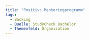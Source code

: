 ```yaml
---
title: "Positiv: Mentoringprogramm"
tags:
  - BackLog
  - Quelle: StudyCheck Bachelor
  - Themenfeld: Organisation
---
```

